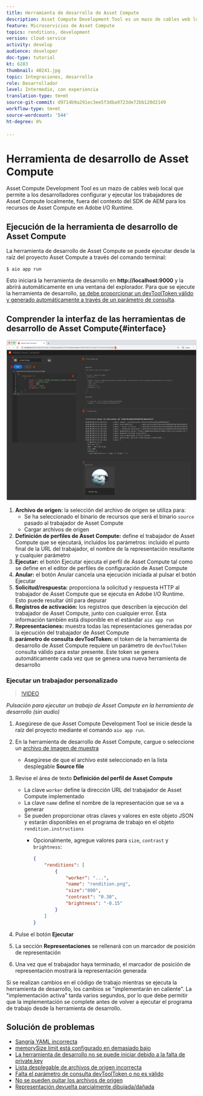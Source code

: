 ```yaml
---
title: Herramienta de desarrollo de Asset Compute
description: Asset Compute Development Tool es un mazo de cables web local que permite a los desarrolladores configurar y ejecutar los trabajadores de Asset Compute localmente, fuera del contexto del SDK de AEM para los recursos de Asset Compute en Adobe I/O Runtime.
feature: Microservicios de Asset Compute
topics: renditions, development
version: cloud-service
activity: develop
audience: developer
doc-type: tutorial
kt: 6283
thumbnail: 40241.jpg
topic: Integraciones, desarrollo
role: Desarrollador
level: Intermedio, con experiencia
translation-type: tm+mt
source-git-commit: d9714b9a291ec3ee5f3dba9723de72bb120d2149
workflow-type: tm+mt
source-wordcount: '544'
ht-degree: 0%

---
```



# Herramienta de desarrollo de Asset Compute

Asset Compute Development Tool es un mazo de cables web local que permite a los desarrolladores configurar y ejecutar los trabajadores de Asset Compute localmente, fuera del contexto del SDK de AEM para los recursos de Asset Compute en Adobe I/O Runtime.

## Ejecución de la herramienta de desarrollo de Asset Compute

La herramienta de desarrollo de Asset Compute se puede ejecutar desde la raíz del proyecto Asset Compute a través del comando terminal:

```
$ aio app run
```

Esto iniciará la herramienta de desarrollo en __http://localhost:9000__ y la abrirá automáticamente en una ventana del explorador. Para que se ejecute la herramienta de desarrollo, [se debe proporcionar un devToolToken válido y generado automáticamente a través de un parámetro de consulta](#troubleshooting__devtooltoken).

## Comprender la interfaz de las herramientas de desarrollo de Asset Compute{#interface}

![Herramienta de desarrollo de Asset Compute](./assets/development-tool/asset-compute-dev-tool.png)

1. __Archivo de origen:__  la selección del archivo de origen se utiliza para:
   + Se ha seleccionado el binario de recursos que será el binario `source` pasado al trabajador de Asset Compute
   + Cargar archivos de origen
1. __Definición de perfiles de Asset Compute:__ define el trabajador de Asset Compute que se ejecutará, incluidos los parámetros: incluido el punto final de la URL del trabajador, el nombre de la representación resultante y cualquier parámetro
1. __Ejecutar:__ el botón Ejecutar ejecuta el perfil de Asset Compute tal como se define en el editor de perfiles de configuración de Asset Compute
1. __Anular:__ el botón Anular cancela una ejecución iniciada al pulsar el botón Ejecutar
1. __Solicitud/respuesta:__ proporciona la solicitud y respuesta HTTP al trabajador de Asset Compute que se ejecuta en Adobe I/O Runtime. Esto puede resultar útil para depurar
1. __Registros de activación:__ los registros que describen la ejecución del trabajador de Asset Compute, junto con cualquier error. Esta información también está disponible en el estándar `aio app run`
1. __Representaciones:__ muestra todas las representaciones generadas por la ejecución del trabajador de Asset Compute
1. __parámetro de consulta devToolToken:__ el token de la herramienta de desarrollo de Asset Compute requiere un parámetro de  `devToolToken` consulta válido para estar presente. Este token se genera automáticamente cada vez que se genera una nueva herramienta de desarrollo

### Ejecutar un trabajador personalizado

>[!VIDEO](https://video.tv.adobe.com/v/40241?quality=12&learn=on)

_Pulsación para ejecutar un trabajo de Asset Compute en la herramienta de desarrollo (sin audio)_

1. Asegúrese de que Asset Compute Development Tool se inicie desde la raíz del proyecto mediante el comando `aio app run`.
1. En la herramienta de desarrollo de Asset Compute, cargue o seleccione un [archivo de imagen de muestra](../assets/samples/sample-file.jpg)
   + Asegúrese de que el archivo esté seleccionado en la lista desplegable __Source file__
1. Revise el área de texto __Definición del perfil de Asset Compute__
   + La clave `worker` define la dirección URL del trabajador de Asset Compute implementado
   + La clave `name` define el nombre de la representación que se va a generar
   + Se pueden proporcionar otras claves y valores en este objeto JSON y estarán disponibles en el programa de trabajo en el objeto `rendition.instructions`
      + Opcionalmente, agregue valores para `size`, `contrast` y `brightness`:

         ```json
         {
             "renditions": [
                 {
                     "worker": "...",
                     "name": "rendition.png",
                     "size":"800",
                     "contrast": "0.30",
                     "brightness": "-0.15"
                 }
             ]
         }
         ```

1. Pulse el botón __Ejecutar__
1. La sección __Representaciones__ se rellenará con un marcador de posición de representación
1. Una vez que el trabajador haya terminado, el marcador de posición de representación mostrará la representación generada

Si se realizan cambios en el código de trabajo mientras se ejecuta la herramienta de desarrollo, los cambios se &quot;implementarán en caliente&quot;. La &quot;implementación activa&quot; tarda varios segundos, por lo que debe permitir que la implementación se complete antes de volver a ejecutar el programa de trabajo desde la herramienta de desarrollo.

## Solución de problemas

+ [Sangría YAML incorrecta](../troubleshooting.md#incorrect-yaml-indentation)
+ [memorySize limit está configurado en demasiado bajo](../troubleshooting.md#memorysize-limit-is-set-too-low)
+ [La herramienta de desarrollo no se puede iniciar debido a la falta de private.key](../troubleshooting.md#missing-private-key)
+ [Lista desplegable de archivos de origen incorrecta](../troubleshooting.md#source-files-dropdown-incorrect)
+ [Falta el parámetro de consulta devToolToken o no es válido](../troubleshooting.md#missing-or-invalid-devtooltoken-query-parameter)
+ [No se pueden quitar los archivos de origen](../troubleshooting.md#unable-to-remove-source-files)
+ [Representación devuelta parcialmente dibujada/dañada](../troubleshooting.md#rendition-returned-partially-drawn-or-corrupt)
